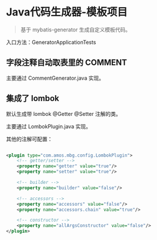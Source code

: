 # Java代码生成器-模板项目

> 基于 mybatis-generator 生成自定义模板代码。

入口方法：GeneratorApplicationTests

## 字段注释自动取表里的 COMMENT

主要通过 CommentGenerator.java 实现。

## 集成了 lombok

默认生成带 lombok @Getter @Setter 注解的类。

主要通过 LombokPlugin.java 实现。

其他的注解可配置：

```xml

<plugin type="com.amos.mbg.config.LombokPlugin">
    <!-- getter/setter -->
    <property name="getter" value="true"/>
    <property name="setter" value="true"/>

    <!-- builder -->
    <property name="builder" value="false"/>

    <!-- accessors -->
    <property name="accessors" value="false"/>
    <property name="accessors.chain" value="true"/>

    <!-- constructor -->
    <property name="allArgsConstructor" value="false"/>
</plugin>
```